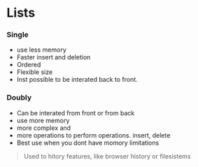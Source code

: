 # Lists

### Single

- use less memory
- Faster insert and deletion
- Ordered
- Flexible size
- Inst possible to be interated back to front.

### Doubly

- Can be interated from front or from back
- use more memory
- more complex and
- more operations to perform operations. insert, delete
- Best use when you dont have momory limitations

> Used to hitory features, like browser history or filesistems